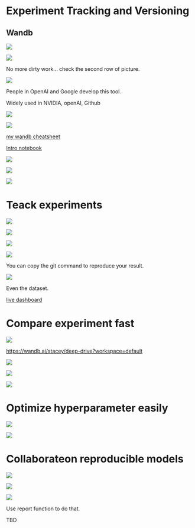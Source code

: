 # Experiment Tracking and Versioning

## Wandb

<img src='./asserts/7_1.png'></img>

<img src='./asserts/7_1.png'></img>

No more dirty work... check the second row of picture.

<img src='./asserts/7_3.png'></img>

People in OpenAI and Google develop this tool.

Widely used in NVIDIA, openAI, Github

<img src='./asserts/7_4.png'></img>

<img src='./asserts/7_5.png'></img>

[my wandb cheatsheet](https://github.com/YLTsai0609/wandb_cheatsheet)

[Intro notebook](bit.ly/intro-wb)

<img src='./asserts/7_6.png'></img>

<img src='./asserts/7_7.png'></img>

<img src='./asserts/7_8.png'></img>

# Teack experiments

<img src='./asserts/7_9.png'></img>

<img src='./asserts/7_10.png'></img>

<img src='./asserts/7_11.png'></img>

<img src='./asserts/7_12.png'></img>

You can copy the git command to reproduce your result.

<img src='./asserts/7_13.png'></img>

Even the dataset.

[live dashboard](https://wandb.ai/stacey/deep-drive/runs/6zsn8ltb?workspace=user-carey)

# Compare experiment fast

<img src='./asserts/7_14.png'></img>

https://wandb.ai/stacey/deep-drive?workspace=default

<img src='./asserts/7_15.png'></img>

<img src='./asserts/7_16.png'></img>

<img src='./asserts/7_17.png'></img>

# Optimize hyperparameter easily

<img src='./asserts/7_18.png'></img>

<img src='./asserts/7_19.png'></img>

# Collaborateon reproducible models

<img src='./asserts/7_20.png'></img>

<img src='./asserts/7_21.png'></img>

<img src='./asserts/7_22.png'></img>

Use report function to do that.

TBD
